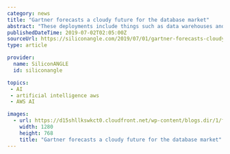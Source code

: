 ```yaml
---
category: news
title: "Gartner forecasts a cloudy future for the database market"
abstract: "These deployments include things such as data warehouses and data lakes, and also analytics, artificial intelligence and ... Gartner said. AWS and Microsoft were the biggest beneficiaries ..."
publishedDateTime: 2019-07-02T02:05:00Z
sourceUrl: https://siliconangle.com/2019/07/01/gartner-forecasts-cloudy-future-database-market/
type: article

provider:
  name: SiliconANGLE
  id: siliconangle

topics:
 - AI
 - artificial intelligence aws
 - AWS AI

images:
  - url: https://d15shllkswkct0.cloudfront.net/wp-content/blogs.dir/1/files/2019/07/cloud-computing-4246668_1280.jpg
    width: 1280
    height: 768
    title: "Gartner forecasts a cloudy future for the database market"
---
```

